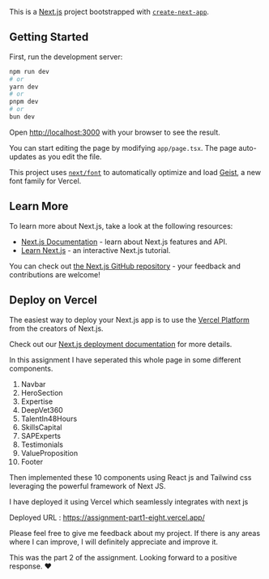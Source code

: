This is a [Next.js](https://nextjs.org) project bootstrapped with [`create-next-app`](https://nextjs.org/docs/app/api-reference/cli/create-next-app).

## Getting Started

First, run the development server:

```bash
npm run dev
# or
yarn dev
# or
pnpm dev
# or
bun dev
```

Open [http://localhost:3000](http://localhost:3000) with your browser to see the result.

You can start editing the page by modifying `app/page.tsx`. The page auto-updates as you edit the file.

This project uses [`next/font`](https://nextjs.org/docs/app/building-your-application/optimizing/fonts) to automatically optimize and load [Geist](https://vercel.com/font), a new font family for Vercel.

## Learn More

To learn more about Next.js, take a look at the following resources:

- [Next.js Documentation](https://nextjs.org/docs) - learn about Next.js features and API.
- [Learn Next.js](https://nextjs.org/learn) - an interactive Next.js tutorial.

You can check out [the Next.js GitHub repository](https://github.com/vercel/next.js) - your feedback and contributions are welcome!

## Deploy on Vercel

The easiest way to deploy your Next.js app is to use the [Vercel Platform](https://vercel.com/new?utm_medium=default-template&filter=next.js&utm_source=create-next-app&utm_campaign=create-next-app-readme) from the creators of Next.js.

Check out our [Next.js deployment documentation](https://nextjs.org/docs/app/building-your-application/deploying) for more details.


In this assignment I have seperated this whole page in some different components.
 1. Navbar
 2. HeroSection
 3. Expertise
 4. DeepVet360
 5. TalentIn48Hours
 6. SkillsCapital
 7. SAPExperts
 8. Testimonials
 9. ValueProposition
 10. Footer

Then implemented these 10 components using React js and Tailwind css leveraging the powerful framework of Next JS.

I have deployed it using Vercel which seamlessly integrates with next js

Deployed URL : https://assignment-part1-eight.vercel.app/


Please feel free to give me feedback about my project. If there is any areas where I can improve, I will definitely appreciate and improve it.

This was the part 2 of the assignment.
Looking forward to a positive response. ❤️


